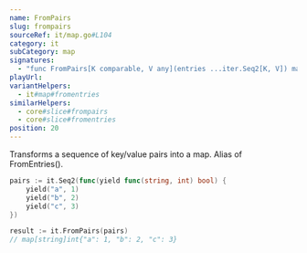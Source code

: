 ```yaml
---
name: FromPairs
slug: frompairs
sourceRef: it/map.go#L104
category: it
subCategory: map
signatures:
  - "func FromPairs[K comparable, V any](entries ...iter.Seq2[K, V]) map[K]V"
playUrl: 
variantHelpers:
  - it#map#fromentries
similarHelpers:
  - core#slice#frompairs
  - core#slice#fromentries
position: 20
---
```


Transforms a sequence of key/value pairs into a map. Alias of FromEntries().

```go
pairs := it.Seq2(func(yield func(string, int) bool) {
    yield("a", 1)
    yield("b", 2)
    yield("c", 3)
})

result := it.FromPairs(pairs)
// map[string]int{"a": 1, "b": 2, "c": 3}
```
